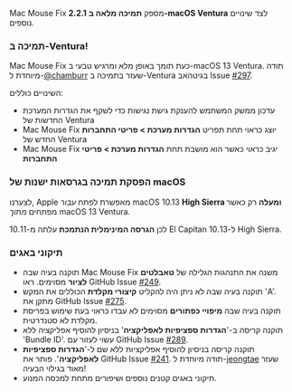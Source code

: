 Mac Mouse Fix **2.2.1** מספק **תמיכה מלאה ב-macOS Ventura** לצד שינויים נוספים.

### תמיכה ב-Ventura!
Mac Mouse Fix כעת תומך באופן מלא ומרגיש טבעי ב-macOS 13 Ventura.
תודה מיוחדת ל-[@chamburr](https://github.com/chamburr) שעזר בתמיכה ב-Ventura בגיטהאב Issue [#297](https://github.com/noah-nuebling/mac-mouse-fix/issues/297).

השינויים כוללים:

- עדכון ממשק המשתמש להענקת גישת נגישות כדי לשקף את הגדרות המערכת החדשות של Ventura
- Mac Mouse Fix יוצג כראוי תחת תפריט **הגדרות מערכת > פריטי התחברות** החדש של Ventura
- Mac Mouse Fix יגיב כראוי כאשר הוא מושבת תחת **הגדרות מערכת > פריטי התחברות**

### הפסקת תמיכה בגרסאות ישנות של macOS

לצערנו, Apple מאפשרת לפתח _עבור_ macOS 10.13 **High Sierra ומעלה** רק כאשר מפתחים _מתוך_ macOS 13 Ventura.

לכן **הגרסה המינימלית הנתמכת** עלתה מ-10.11 El Capitan ל-10.13 High Sierra.

### תיקוני באגים

- תוקנה בעיה שבה Mac Mouse Fix משנה את התנהגות הגלילה של **טאבלטים לציור** מסוימים. ראו GitHub Issue [#249](https://github.com/noah-nuebling/mac-mouse-fix/issues/249).
- תוקנה בעיה שבה לא ניתן היה להקליט **קיצורי מקלדת** הכוללים את המקש 'A'. מתקן את GitHub Issue [#275](https://github.com/noah-nuebling/mac-mouse-fix/issues/275).
- תוקנה בעיה שבה **מיפויי כפתורים** מסוימים לא עבדו כראוי בעת שימוש בפריסת מקלדת לא סטנדרטית.
- תוקנה קריסה ב-'**הגדרות ספציפיות לאפליקציה**' בניסיון להוסיף אפליקציה ללא 'Bundle ID'. עשוי לעזור עם GitHub Issue [#289](https://github.com/noah-nuebling/mac-mouse-fix/issues/289).
- תוקנה קריסה בניסיון להוסיף אפליקציות ללא שם ל-'**הגדרות ספציפיות לאפליקציה**'. פותר את GitHub Issue [#241](https://github.com/noah-nuebling/mac-mouse-fix/issues/241). תודה מיוחדת ל-[jeongtae](https://github.com/jeongtae) שעזר מאוד בגילוי הבעיה!
- תיקוני באגים קטנים נוספים ושיפורים מתחת למכסה המנוע.